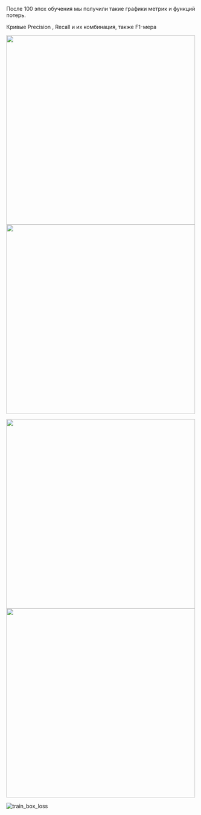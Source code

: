 После 100 эпох обучения мы получили такие графики метрик и функций потерь.

Кривые Precision , Recall и их комбинация, также F1-мера

<p float="left">
  <img src="https://github.com/Fordreign/Tg_bot_detection_weed/assets/69246960/692c28da-f725-4a49-83b4-48c896e9fede" width="500" lendth=500 />
  <img src="https://github.com/Fordreign/Tg_bot_detection_weed/assets/69246960/9151fd9d-5aef-4dd2-9a71-966341e60de2" width="500" lendth=500 /> 
</p>

<p float="left">
  <img src="https://github.com/Fordreign/Tg_bot_detection_weed/assets/69246960/4b3bd155-ced1-4f88-b82c-5950b6b67d46" width="500" lendth=500 />
  <img src="https://github.com/Fordreign/Tg_bot_detection_weed/assets/69246960/6e7e69cd-4a85-4fd0-af5b-27dd6f60b31b" width="500" lendth=500 /> 
</p>

![train_box_loss](https://github.com/Fordreign/Tg_bot_detection_weed/assets/69246960/1d13b2e8-9e68-4bcd-add8-64373f373250)
